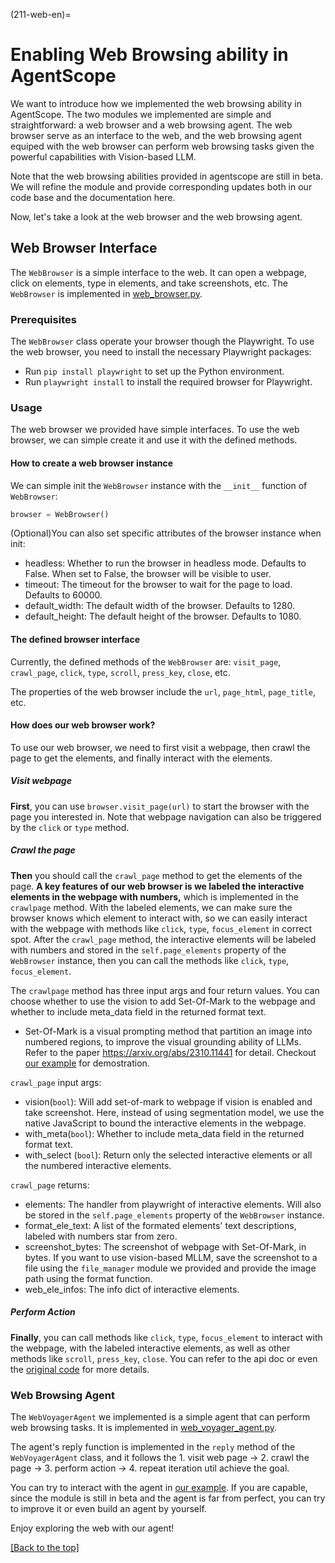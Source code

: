(211-web-en)=

# Enabling Web Browsing ability in AgentScope

We want to introduce how we implemented the web browsing ability in AgentScope.
The two modules we implemented are simple and straightforward: a web browser and a web browsing agent.
The web browser serve as an interface to the web, and the web browsing agent equiped with the web browser can perform web browsing tasks given the powerful capabilities with Vision-based LLM.

Note that the web browsing abilities provided in agentscope are still in beta. We will refine the module and provide corresponding updates both in our code base and the documentation here.

Now, let's take a look at the web browser and the web browsing agent.

## Web Browser Interface

The `WebBrowser` is a simple interface to the web. It can open a webpage, click on elements, type in elements, and take screenshots, etc.
The `WebBrowser` is implemented in [web_browser.py](https://github.com/modelscope/agentscope/blob/main/src/agentscope/browser/web_browser.py).

### Prerequisites

The `WebBrowser` class operate your browser though the Playwright. To use the web browser, you need to install the necessary Playwright packages:
- Run `pip install playwright` to set up the Python environment.
- Run `playwright install` to install the required browser for Playwright.

### Usage

The web browser we provided have simple interfaces.
To use the web browser, we can simple create it and use it with the defined methods.

#### How to create a web browser instance

We can simple init the `WebBrowser` instance with the `__init__` function of `WebBrowser`:

```python
browser = WebBrowser()
```

(Optional)You can also set specific attributes of the browser instance when init:
- headless: Whether to run the browser in headless mode. Defaults to False. When set to False, the browser will be visible to user.
- timeout: The timeout for the browser to wait for the page to load. Defaults to 60000.
- default_width: The default width of the browser. Defaults to 1280.
- default_height: The default height of the browser. Defaults to 1080.


#### The defined browser interface

Currently, the defined methods of the `WebBrowser` are:
`visit_page`, `crawl_page`, `click`, `type`, `scroll`, `press_key`, `close`, etc.

The properties of the web browser include the `url`, `page_html`, `page_title`, etc.

#### How does our web browser work?

To use our web browser, we need to first visit a webpage, then crawl the page to get the elements, and finally interact with the elements.

##### Visit webpage
**First**, you can use `browser.visit_page(url)` to start the browser with the page you interested in. Note that webpage navigation can also be triggered by the `click` or `type` method.


##### Crawl the page
**Then** you should call the `crawl_page` method to get the elements of the page.
**A key features of our web browser is we labeled the interactive elements in the webpage with numbers,** which is implemented in the `crawlpage` method. With the labeled elements, we can make sure the browser knows which element to interact with, so we can easily interact with the webpage with methods like `click`, `type`, `focus_element` in correct spot. After the `crawl_page` method, the interactive elements will be labeled with numbers and stored in the `self.page_elements` property of the `WebBrowser` instance, then you can call the methods like `click`, `type`, `focus_element`.

The `crawlpage` method has three input args and four return values. You can choose whether to use the vision to add Set-Of-Mark to the webpage and whether to include meta_data field in the returned format text.
- Set-Of-Mark is a visual prompting method that partition an image into numbered regions, to improve the visual grounding ability of LLMs. Refer to the paper https://arxiv.org/abs/2310.11441 for detail. Checkout [our example](https://github.com/modelscope/agentscope/blob/main/examples/conversation_with_web_voyager_agent/README.md) for demostration.

`crawl_page` input args:
- vision(`bool`):
    Will add set-of-mark to webpage if vision is enabled and take screenshot. Here, instead of using segmentation model, we use the native JavaScript to bound the interactive elements in the webpage.
- with_meta(`bool`):
    Whether to include meta_data field in the returned format text.
- with_select (`bool`):
    Return only the selected interactive elements or all the numbered interactive elements.

`crawl_page` returns:
- elements:
    The handler from playwright of interactive elements. Will also be stored in the `self.page_elements` property of the `WebBrowser` instance.
- format_ele_text:
    A list of the formated elements' text descriptions, labeled with numbers star from zero.
- screenshot_bytes:
    The screenshot of webpage with Set-Of-Mark, in bytes. If you want to use vision-based MLLM, save the screenshot to a file using the `file_manager` module we provided and provide the image path using the format function.
- web_ele_infos:
    The info dict of interactive elements.

##### Perform Action
**Finally**, you can call methods like `click`, `type`, `focus_element` to interact with the webpage, with the labeled interactive elements, as well as other methods like `scroll`, `press_key`, `close`. You can refer to the api doc or even the [original code](https://github.com/modelscope/agentscope/blob/main/src/agentscope/browser/web_browser.py) for more details.

### Web Browsing Agent

The `WebVoyagerAgent` we implemented is a simple agent that can perform web browsing tasks. It is implemented in [web_voyager_agent.py](https://github.com/modelscope/agentscope/blob/main/src/agentscope/agents/web_voyager_agent.py).

The agent's reply function is implemented in the `reply` method of the `WebVoyagerAgent` class, and it follows the 1. visit web page -> 2. crawl the page -> 3. perform action -> 4. repeat iteration util achieve the goal.

You can try to interact with the agent in [our example](https://github.com/modelscope/agentscope/blob/main/examples/conversation_with_web_voyager_agent/). If you are capable, since the module is still in beta and the agent is far from perfect, you can try to improve it or even build an agent by yourself.

Enjoy exploring the web with our agent!



[[Back to the top]](#211-web-en)